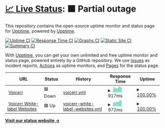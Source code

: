 # [📈 Live Status](https://demo.upptime.js.org): <!--live status--> **🟧 Partial outage**

This repository contains the open-source uptime monitor and status page for [Upptime](https://upptime.js.org), powered by [Upptime](https://github.com/upptime/upptime).

[![Uptime CI](https://github.com/Voicerr-ai/Voicerr-Uptime/workflows/Uptime%20CI/badge.svg)](https://github.com/Voicerr-ai/Voicerr-Uptime/actions?query=workflow%3A%22Uptime+CI%22)
[![Response Time CI](https://github.com/Voicerr-ai/Voicerr-Uptime/workflows/Response%20Time%20CI/badge.svg)](https://github.com/Voicerr-ai/Voicerr-Uptime/actions?query=workflow%3A%22Response+Time+CI%22)
[![Graphs CI](https://github.com/Voicerr-ai/Voicerr-Uptime/workflows/Graphs%20CI/badge.svg)](https://github.com/Voicerr-ai/Voicerr-Uptime/actions?query=workflow%3A%22Graphs+CI%22)
[![Static Site CI](https://github.com/Voicerr-ai/Voicerr-Uptime/workflows/Static%20Site%20CI/badge.svg)](https://github.com/Voicerr-ai/Voicerr-Uptime/actions?query=workflow%3A%22Static+Site+CI%22)
[![Summary CI](https://github.com/Voicerr-ai/Voicerr-Uptime/workflows/Summary%20CI/badge.svg)](https://github.com/Voicerr-ai/Voicerr-Uptime/actions?query=workflow%3A%22Summary+CI%22)

With [Upptime](https://upptime.js.org), you can get your own unlimited and free uptime monitor and status page, powered entirely by a GitHub repository. We use [Issues](https://github.com/upptime/upptime/issues) as incident reports, [Actions](https://github.com/Voicerr-ai/Voicerr-Uptime/actions) as uptime monitors, and [Pages](https://demo.upptime.js.org) for the status page.

<!--start: status pages-->
<!-- This summary is generated by Upptime (https://github.com/upptime/upptime) -->
<!-- Do not edit this manually, your changes will be overwritten -->
<!-- prettier-ignore -->
| URL | Status | History | Response Time | Uptime |
| --- | ------ | ------- | ------------- | ------ |
| <img alt="" src="https://icons.duckduckgo.com/ip3/voicerr.ai.ico" height="13"> [Voicerr](https://voicerr.ai) | 🟥 Down | [voicerr.yml](https://github.com/Voicerr-ai/VoicerrUptime/commits/HEAD/history/voicerr.yml) | <details><summary><img alt="Response time graph" src="./graphs/voicerr/response-time-week.png" height="20"> 917ms</summary><br><a href="https://status.voicerr.ai/history/voicerr"><img alt="Response time 917" src="https://img.shields.io/endpoint?url=https%3A%2F%2Fraw.githubusercontent.com%2FVoicerr-ai%2FVoicerrUptime%2FHEAD%2Fapi%2Fvoicerr%2Fresponse-time.json"></a><br><a href="https://status.voicerr.ai/history/voicerr"><img alt="24-hour response time 3029" src="https://img.shields.io/endpoint?url=https%3A%2F%2Fraw.githubusercontent.com%2FVoicerr-ai%2FVoicerrUptime%2FHEAD%2Fapi%2Fvoicerr%2Fresponse-time-day.json"></a><br><a href="https://status.voicerr.ai/history/voicerr"><img alt="7-day response time 917" src="https://img.shields.io/endpoint?url=https%3A%2F%2Fraw.githubusercontent.com%2FVoicerr-ai%2FVoicerrUptime%2FHEAD%2Fapi%2Fvoicerr%2Fresponse-time-week.json"></a><br><a href="https://status.voicerr.ai/history/voicerr"><img alt="30-day response time 917" src="https://img.shields.io/endpoint?url=https%3A%2F%2Fraw.githubusercontent.com%2FVoicerr-ai%2FVoicerrUptime%2FHEAD%2Fapi%2Fvoicerr%2Fresponse-time-month.json"></a><br><a href="https://status.voicerr.ai/history/voicerr"><img alt="1-year response time 917" src="https://img.shields.io/endpoint?url=https%3A%2F%2Fraw.githubusercontent.com%2FVoicerr-ai%2FVoicerrUptime%2FHEAD%2Fapi%2Fvoicerr%2Fresponse-time-year.json"></a></details> | <details><summary><a href="https://status.voicerr.ai/history/voicerr">100.00%</a></summary><a href="https://status.voicerr.ai/history/voicerr"><img alt="All-time uptime 100.00%" src="https://img.shields.io/endpoint?url=https%3A%2F%2Fraw.githubusercontent.com%2FVoicerr-ai%2FVoicerrUptime%2FHEAD%2Fapi%2Fvoicerr%2Fuptime.json"></a><br><a href="https://status.voicerr.ai/history/voicerr"><img alt="24-hour uptime 99.99%" src="https://img.shields.io/endpoint?url=https%3A%2F%2Fraw.githubusercontent.com%2FVoicerr-ai%2FVoicerrUptime%2FHEAD%2Fapi%2Fvoicerr%2Fuptime-day.json"></a><br><a href="https://status.voicerr.ai/history/voicerr"><img alt="7-day uptime 100.00%" src="https://img.shields.io/endpoint?url=https%3A%2F%2Fraw.githubusercontent.com%2FVoicerr-ai%2FVoicerrUptime%2FHEAD%2Fapi%2Fvoicerr%2Fuptime-week.json"></a><br><a href="https://status.voicerr.ai/history/voicerr"><img alt="30-day uptime 100.00%" src="https://img.shields.io/endpoint?url=https%3A%2F%2Fraw.githubusercontent.com%2FVoicerr-ai%2FVoicerrUptime%2FHEAD%2Fapi%2Fvoicerr%2Fuptime-month.json"></a><br><a href="https://status.voicerr.ai/history/voicerr"><img alt="1-year uptime 100.00%" src="https://img.shields.io/endpoint?url=https%3A%2F%2Fraw.githubusercontent.com%2FVoicerr-ai%2FVoicerrUptime%2FHEAD%2Fapi%2Fvoicerr%2Fuptime-year.json"></a></details>
| <img alt="" src="https://icons.duckduckgo.com/ip3/asd.site.voicerr.ai.ico" height="13"> [Voicerr White-label Websites](https://asd.site.voicerr.ai) | 🟩 Up | [voicerr-white-label-websites.yml](https://github.com/Voicerr-ai/VoicerrUptime/commits/HEAD/history/voicerr-white-label-websites.yml) | <details><summary><img alt="Response time graph" src="./graphs/voicerr-white-label-websites/response-time-week.png" height="20"> 972ms</summary><br><a href="https://status.voicerr.ai/history/voicerr-white-label-websites"><img alt="Response time 972" src="https://img.shields.io/endpoint?url=https%3A%2F%2Fraw.githubusercontent.com%2FVoicerr-ai%2FVoicerrUptime%2FHEAD%2Fapi%2Fvoicerr-white-label-websites%2Fresponse-time.json"></a><br><a href="https://status.voicerr.ai/history/voicerr-white-label-websites"><img alt="24-hour response time 842" src="https://img.shields.io/endpoint?url=https%3A%2F%2Fraw.githubusercontent.com%2FVoicerr-ai%2FVoicerrUptime%2FHEAD%2Fapi%2Fvoicerr-white-label-websites%2Fresponse-time-day.json"></a><br><a href="https://status.voicerr.ai/history/voicerr-white-label-websites"><img alt="7-day response time 972" src="https://img.shields.io/endpoint?url=https%3A%2F%2Fraw.githubusercontent.com%2FVoicerr-ai%2FVoicerrUptime%2FHEAD%2Fapi%2Fvoicerr-white-label-websites%2Fresponse-time-week.json"></a><br><a href="https://status.voicerr.ai/history/voicerr-white-label-websites"><img alt="30-day response time 972" src="https://img.shields.io/endpoint?url=https%3A%2F%2Fraw.githubusercontent.com%2FVoicerr-ai%2FVoicerrUptime%2FHEAD%2Fapi%2Fvoicerr-white-label-websites%2Fresponse-time-month.json"></a><br><a href="https://status.voicerr.ai/history/voicerr-white-label-websites"><img alt="1-year response time 972" src="https://img.shields.io/endpoint?url=https%3A%2F%2Fraw.githubusercontent.com%2FVoicerr-ai%2FVoicerrUptime%2FHEAD%2Fapi%2Fvoicerr-white-label-websites%2Fresponse-time-year.json"></a></details> | <details><summary><a href="https://status.voicerr.ai/history/voicerr-white-label-websites">100.00%</a></summary><a href="https://status.voicerr.ai/history/voicerr-white-label-websites"><img alt="All-time uptime 100.00%" src="https://img.shields.io/endpoint?url=https%3A%2F%2Fraw.githubusercontent.com%2FVoicerr-ai%2FVoicerrUptime%2FHEAD%2Fapi%2Fvoicerr-white-label-websites%2Fuptime.json"></a><br><a href="https://status.voicerr.ai/history/voicerr-white-label-websites"><img alt="24-hour uptime 100.00%" src="https://img.shields.io/endpoint?url=https%3A%2F%2Fraw.githubusercontent.com%2FVoicerr-ai%2FVoicerrUptime%2FHEAD%2Fapi%2Fvoicerr-white-label-websites%2Fuptime-day.json"></a><br><a href="https://status.voicerr.ai/history/voicerr-white-label-websites"><img alt="7-day uptime 100.00%" src="https://img.shields.io/endpoint?url=https%3A%2F%2Fraw.githubusercontent.com%2FVoicerr-ai%2FVoicerrUptime%2FHEAD%2Fapi%2Fvoicerr-white-label-websites%2Fuptime-week.json"></a><br><a href="https://status.voicerr.ai/history/voicerr-white-label-websites"><img alt="30-day uptime 100.00%" src="https://img.shields.io/endpoint?url=https%3A%2F%2Fraw.githubusercontent.com%2FVoicerr-ai%2FVoicerrUptime%2FHEAD%2Fapi%2Fvoicerr-white-label-websites%2Fuptime-month.json"></a><br><a href="https://status.voicerr.ai/history/voicerr-white-label-websites"><img alt="1-year uptime 100.00%" src="https://img.shields.io/endpoint?url=https%3A%2F%2Fraw.githubusercontent.com%2FVoicerr-ai%2FVoicerrUptime%2FHEAD%2Fapi%2Fvoicerr-white-label-websites%2Fuptime-year.json"></a></details>

<!--end: status pages-->

[**Visit our status website →**](https://voicerr-ai.github.io/VoicerrUptime/)
